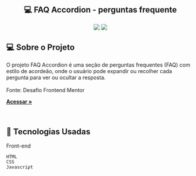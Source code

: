 <h2 align="center"> 💻 FAQ Accordion - perguntas frequente </h2> 

<p align="center">
  

  <img max-width="auto" height="auto"  src="https://github.com/user-attachments/assets/3778f000-b98b-4f73-a555-0dcbc201a515">
  <img max-width="auto" height="auto"  src="https://github.com/user-attachments/assets/8f35ba3c-5095-4f9e-807f-44c34ae7f078">

</p> 



## 💻  Sobre o Projeto

O projeto FAQ Accordion é uma seção de perguntas frequentes (FAQ) com estilo de acordeão, onde o usuário pode expandir ou recolher cada pergunta para ver ou ocultar a resposta.
<br>
<br>
Fonte: Desafio Frontend Mentor

<a href="https://sara01romao.github.io/faq-accordion-card-html-css-javascript/" target="_blank"><strong>Acessar »</strong></a>

<br>





## :rocket: Tecnologias Usadas


Front-end 
```
HTML
CSS
Javascript
```
